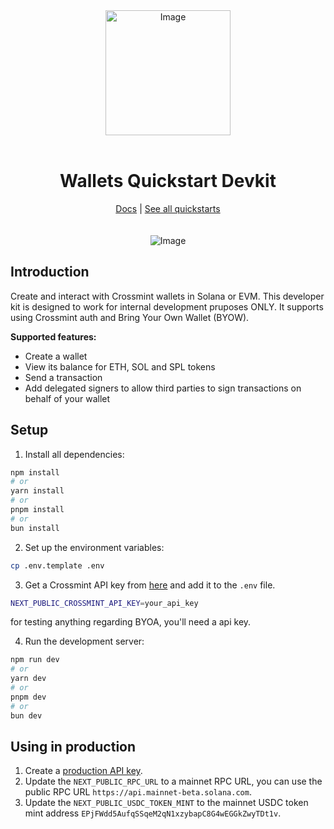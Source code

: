
<div align="center">
<img width="200" alt="Image" src="https://github.com/user-attachments/assets/8b617791-cd37-4a5a-8695-a7c9018b7c70" />
<br>
<br>
<h1>Wallets Quickstart Devkit</h1>

<div align="center">
<a href="https://docs.crossmint.com/introduction/platform/wallets">Docs</a> | <a href="https://github.com/crossmint">See all quickstarts</a>
</div>

<br>
<br>
<img src="https://github.com/user-attachments/assets/76a983ab-499e-4d12-af7a-0ae17cb0b6cd" alt="Image" width="full">
</div>

## Introduction
Create and interact with Crossmint wallets in Solana or EVM. This developer kit is designed to work for internal development pruposes ONLY. It supports using Crossmint auth and Bring Your Own Wallet (BYOW).

**Supported features:**
- Create a wallet
- View its balance for ETH, SOL and SPL tokens
- Send a transaction
- Add delegated signers to allow third parties to sign transactions on behalf of your wallet

## Setup

1. Install all dependencies:
```bash
npm install
# or
yarn install
# or
pnpm install
# or
bun install
```

2. Set up the environment variables:
```bash
cp .env.template .env
```

3. Get a Crossmint API key from [here](https://docs.crossmint.com/introduction/platform/api-keys/client-side) and add it to the `.env` file.
```bash
NEXT_PUBLIC_CROSSMINT_API_KEY=your_api_key
```

for testing anything regarding BYOA, you'll need a api key. 

4. Run the development server:
```bash
npm run dev
# or
yarn dev
# or
pnpm dev
# or
bun dev
```

## Using in production
1. Create a [production API key](https://docs.crossmint.com/introduction/platform/api-keys/client-side).
2. Update the `NEXT_PUBLIC_RPC_URL` to a mainnet RPC URL, you can use the public RPC URL `https://api.mainnet-beta.solana.com`.
3. Update the `NEXT_PUBLIC_USDC_TOKEN_MINT` to the mainnet USDC token mint address `EPjFWdd5AufqSSqeM2qN1xzybapC8G4wEGGkZwyTDt1v`.
